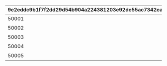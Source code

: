 |9e2eddc9b1f7f2dd29d54b904a224381203e92de55ac7342eae182c1528ad735|62a72c04dff50336e057db8c036cc2f645a05dc0ac17f99ea37b721a51e466da|feb101048645e44c940cf233b007ba8f4e26b807c594b0a47d13da3f28857b86|39ae6b06bcfbef4655d9887257884281c85359c326ec7c6a6a42909285559321|b75a9fadfa0ebd4bef4f3bb51d23bf0e66a4ea559932f66f5d401c822e360f5c|
| --- | --- | --- | --- | --- |
|50001|美食殿|105801|1|1|
|50002|トゥインクル\nウィッシュ|100101|2|2|
|50003|サレンディア救護院|102801|7|3|
|50004|王宮騎士団\n（NIGHTMARE）|104701|11|4|
|50005|ラビリンス|106801|15|5|